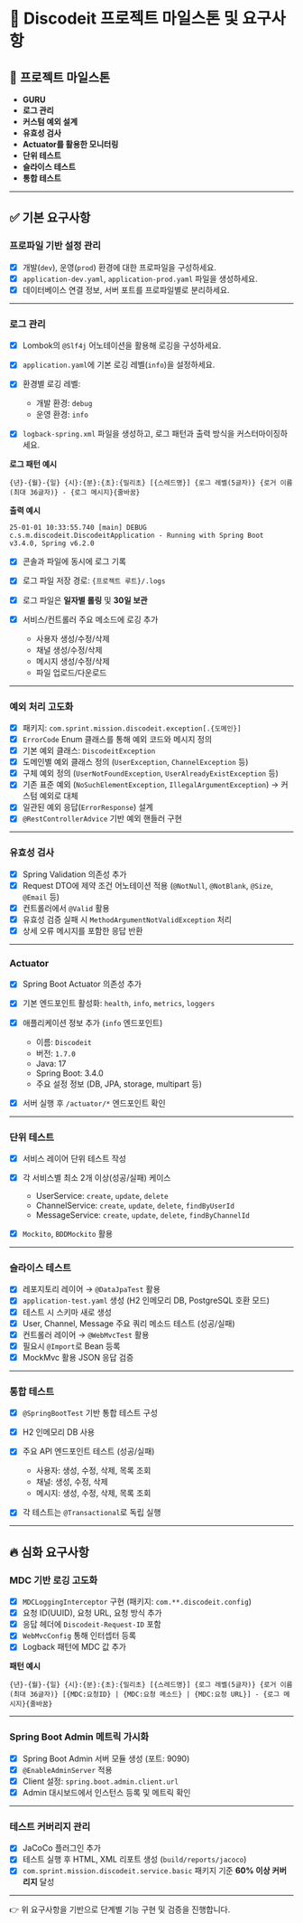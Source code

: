 # 📌 Discodeit 프로젝트 마일스톤 및 요구사항

## 🚀 프로젝트 마일스톤

* **GURU**
* **로그 관리**
* **커스텀 예외 설계**
* **유효성 검사**
* **Actuator를 활용한 모니터링**
* **단위 테스트**
* **슬라이스 테스트**
* **통합 테스트**

---

## ✅ 기본 요구사항

### 프로파일 기반 설정 관리

* [x] 개발(`dev`), 운영(`prod`) 환경에 대한 프로파일을 구성하세요.
* [x] `application-dev.yaml`, `application-prod.yaml` 파일을 생성하세요.
* [x] 데이터베이스 연결 정보, 서버 포트를 프로파일별로 분리하세요.

---

### 로그 관리

* [x] Lombok의 `@Slf4j` 어노테이션을 활용해 로깅을 구성하세요.
* [x] `application.yaml`에 기본 로깅 레벨(`info`)을 설정하세요.
* [x] 환경별 로깅 레벨:

    * 개발 환경: `debug`
    * 운영 환경: `info`
* [x] `logback-spring.xml` 파일을 생성하고, 로그 패턴과 출력 방식을 커스터마이징하세요.

**로그 패턴 예시**

```
{년}-{월}-{일} {시}:{분}:{초}:{밀리초} [{스레드명}] {로그 레벨(5글자)} {로거 이름(최대 36글자)} - {로그 메시지}{줄바꿈}
```

**출력 예시**

```
25-01-01 10:33:55.740 [main] DEBUG c.s.m.discodeit.DiscodeitApplication - Running with Spring Boot v3.4.0, Spring v6.2.0
```

* [x] 콘솔과 파일에 동시에 로그 기록
* [x] 로그 파일 저장 경로: `{프로젝트 루트}/.logs`
* [x] 로그 파일은 **일자별 롤링** 및 **30일 보관**
* [x] 서비스/컨트롤러 주요 메소드에 로깅 추가

    * 사용자 생성/수정/삭제
    * 채널 생성/수정/삭제
    * 메시지 생성/수정/삭제
    * 파일 업로드/다운로드

---

### 예외 처리 고도화

* [x] 패키지: `com.sprint.mission.discodeit.exception[.{도메인}]`
* [x] `ErrorCode` Enum 클래스를 통해 예외 코드와 메시지 정의
* [x] 기본 예외 클래스: `DiscodeitException`
* [x] 도메인별 예외 클래스 정의 (`UserException`, `ChannelException` 등)
* [x] 구체 예외 정의 (`UserNotFoundException`, `UserAlreadyExistException` 등)
* [x] 기존 표준 예외 (`NoSuchElementException`, `IllegalArgumentException`) → 커스텀 예외로 대체
* [x] 일관된 예외 응답(`ErrorResponse`) 설계
* [x] `@RestControllerAdvice` 기반 예외 핸들러 구현

---

### 유효성 검사

* [x] Spring Validation 의존성 추가
* [x] Request DTO에 제약 조건 어노테이션 적용 (`@NotNull`, `@NotBlank`, `@Size`, `@Email` 등)
* [x] 컨트롤러에서 `@Valid` 활용
* [x] 유효성 검증 실패 시 `MethodArgumentNotValidException` 처리
* [x] 상세 오류 메시지를 포함한 응답 반환

---

### Actuator

* [x] Spring Boot Actuator 의존성 추가
* [x] 기본 엔드포인트 활성화: `health`, `info`, `metrics`, `loggers`
* [x] 애플리케이션 정보 추가 (`info` 엔드포인트)

    * 이름: `Discodeit`
    * 버전: `1.7.0`
    * Java: 17
    * Spring Boot: 3.4.0
    * 주요 설정 정보 (DB, JPA, storage, multipart 등)
* [x] 서버 실행 후 `/actuator/*` 엔드포인트 확인

---

### 단위 테스트

* [x] 서비스 레이어 단위 테스트 작성
* [x] 각 서비스별 최소 2개 이상(성공/실패) 케이스

    * UserService: `create`, `update`, `delete`
    * ChannelService: `create`, `update`, `delete`, `findByUserId`
    * MessageService: `create`, `update`, `delete`, `findByChannelId`
* [x] `Mockito`, `BDDMockito` 활용

---

### 슬라이스 테스트

* [x] 레포지토리 레이어 → `@DataJpaTest` 활용
* [x] `application-test.yaml` 생성 (H2 인메모리 DB, PostgreSQL 호환 모드)
* [x] 테스트 시 스키마 새로 생성
* [x] User, Channel, Message 주요 쿼리 메소드 테스트 (성공/실패)
* [x] 컨트롤러 레이어 → `@WebMvcTest` 활용
* [x] 필요시 `@Import`로 Bean 등록
* [x] MockMvc 활용 JSON 응답 검증

---

### 통합 테스트

* [x] `@SpringBootTest` 기반 통합 테스트 구성
* [x] H2 인메모리 DB 사용
* [x] 주요 API 엔드포인트 테스트 (성공/실패)

    * 사용자: 생성, 수정, 삭제, 목록 조회
    * 채널: 생성, 수정, 삭제
    * 메시지: 생성, 수정, 삭제, 목록 조회
* [x] 각 테스트는 `@Transactional`로 독립 실행

---

## 🔥 심화 요구사항

### MDC 기반 로깅 고도화

* [x] `MDCLoggingInterceptor` 구현 (패키지: `com.**.discodeit.config`)
* [x] 요청 ID(UUID), 요청 URL, 요청 방식 추가
* [x] 응답 헤더에 `Discodeit-Request-ID` 포함
* [x] `WebMvcConfig` 통해 인터셉터 등록
* [x] Logback 패턴에 MDC 값 추가

**패턴 예시**

```
{년}-{월}-{일} {시}:{분}:{초}:{밀리초} [{스레드명}] {로그 레벨(5글자)} {로거 이름(최대 36글자)} [{MDC:요청ID} | {MDC:요청 메소드} | {MDC:요청 URL}] - {로그 메시지}{줄바꿈}
```

---

### Spring Boot Admin 메트릭 가시화

* [x] Spring Boot Admin 서버 모듈 생성 (포트: 9090)
* [x] `@EnableAdminServer` 적용
* [x] Client 설정: `spring.boot.admin.client.url`
* [x] Admin 대시보드에서 인스턴스 등록 및 메트릭 확인

---

### 테스트 커버리지 관리

* [x] JaCoCo 플러그인 추가
* [x] 테스트 실행 후 HTML, XML 리포트 생성 (`build/reports/jacoco`)
* [x] `com.sprint.mission.discodeit.service.basic` 패키지 기준 **60% 이상 커버리지** 달성

---

👉 위 요구사항을 기반으로 단계별 기능 구현 및 검증을 진행합니다.
